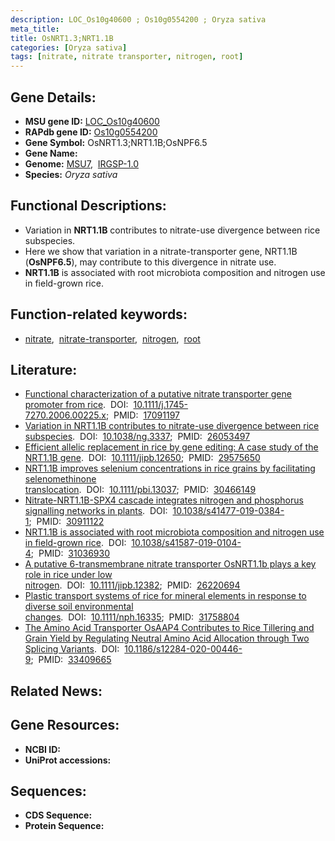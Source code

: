 ```yaml
---
description: LOC_Os10g40600 ; Os10g0554200 ; Oryza sativa
meta_title:
title: OsNRT1.3;NRT1.1B
categories: [Oryza sativa]
tags: [nitrate, nitrate transporter, nitrogen, root]
---
```


## Gene Details:
- **MSU gene ID:** [LOC_Os10g40600](http://rice.uga.edu/cgi-bin/ORF_infopage.cgi?orf=LOC_Os10g40600)  
- **RAPdb gene ID:** [Os10g0554200](https://rapdb.dna.affrc.go.jp/locus/?name=Os10g0554200)  
- **Gene Symbol:** OsNRT1.3;NRT1.1B;OsNPF6.5
- **Gene Name:**
- **Genome:**  [MSU7](http://rice.uga.edu/),&nbsp;&nbsp;[IRGSP-1.0](https://rapdb.dna.affrc.go.jp/download/irgsp1.html)
- **Species:** *Oryza sativa*

## Functional Descriptions:
   - Variation in **NRT1.1B** contributes to nitrate-use divergence between rice subspecies.
   - Here we show that variation in a nitrate-transporter gene, NRT1.1B (**OsNPF6.5**), may contribute  to this divergence in nitrate use.
   - **NRT1.1B** is associated with root microbiota composition and nitrogen use in field-grown rice.

## Function-related keywords:
   - [nitrate](/tags/nitrate/),&nbsp;&nbsp;[nitrate-transporter](/tags/nitrate-transporter/),&nbsp;&nbsp;[nitrogen](/tags/nitrogen/),&nbsp;&nbsp;[root](/tags/root/)

## Literature:
   - [Functional characterization of a putative nitrate transporter gene promoter from rice](https://www.doi.org/10.1111/j.1745-7270.2006.00225.x).&nbsp;&nbsp;DOI:&nbsp;&nbsp;[10.1111/j.1745-7270.2006.00225.x](https://www.doi.org/10.1111/j.1745-7270.2006.00225.x);&nbsp;&nbsp;PMID:&nbsp;&nbsp;[17091197](https://pubmed.ncbi.nlm.nih.gov/17091197/)
   - [Variation in NRT1.1B contributes to nitrate-use divergence between rice subspecies](https://www.doi.org/10.1038/ng.3337).&nbsp;&nbsp;DOI:&nbsp;&nbsp;[10.1038/ng.3337](https://www.doi.org/10.1038/ng.3337);&nbsp;&nbsp;PMID:&nbsp;&nbsp;[26053497](https://pubmed.ncbi.nlm.nih.gov/26053497/)
   - [Efficient allelic replacement in rice by gene editing: A case study of the NRT1.1B gene](https://www.doi.org/10.1111/jipb.12650).&nbsp;&nbsp;DOI:&nbsp;&nbsp;[10.1111/jipb.12650](https://www.doi.org/10.1111/jipb.12650);&nbsp;&nbsp;PMID:&nbsp;&nbsp;[29575650](https://pubmed.ncbi.nlm.nih.gov/29575650/)
   - [NRT1.1B improves selenium concentrations in rice grains by facilitating selenomethinone translocation](https://www.doi.org/10.1111/pbi.13037).&nbsp;&nbsp;DOI:&nbsp;&nbsp;[10.1111/pbi.13037](https://www.doi.org/10.1111/pbi.13037);&nbsp;&nbsp;PMID:&nbsp;&nbsp;[30466149](https://pubmed.ncbi.nlm.nih.gov/30466149/)
   - [Nitrate-NRT1.1B-SPX4 cascade integrates nitrogen and phosphorus signalling networks in plants](https://www.doi.org/10.1038/s41477-019-0384-1).&nbsp;&nbsp;DOI:&nbsp;&nbsp;[10.1038/s41477-019-0384-1](https://www.doi.org/10.1038/s41477-019-0384-1);&nbsp;&nbsp;PMID:&nbsp;&nbsp;[30911122](https://pubmed.ncbi.nlm.nih.gov/30911122/)
   - [NRT1.1B is associated with root microbiota composition and nitrogen use in field-grown rice](https://www.doi.org/10.1038/s41587-019-0104-4).&nbsp;&nbsp;DOI:&nbsp;&nbsp;[10.1038/s41587-019-0104-4](https://www.doi.org/10.1038/s41587-019-0104-4);&nbsp;&nbsp;PMID:&nbsp;&nbsp;[31036930](https://pubmed.ncbi.nlm.nih.gov/31036930/)
   - [A putative 6-transmembrane nitrate transporter OsNRT1.1b plays a key role in rice under low nitrogen](https://www.doi.org/10.1111/jipb.12382).&nbsp;&nbsp;DOI:&nbsp;&nbsp;[10.1111/jipb.12382](https://www.doi.org/10.1111/jipb.12382);&nbsp;&nbsp;PMID:&nbsp;&nbsp;[26220694](https://pubmed.ncbi.nlm.nih.gov/26220694/)
   - [Plastic transport systems of rice for mineral elements in response to diverse soil environmental changes](https://www.doi.org/10.1111/nph.16335).&nbsp;&nbsp;DOI:&nbsp;&nbsp;[10.1111/nph.16335](https://www.doi.org/10.1111/nph.16335);&nbsp;&nbsp;PMID:&nbsp;&nbsp;[31758804](https://pubmed.ncbi.nlm.nih.gov/31758804/)
   - [The Amino Acid Transporter OsAAP4 Contributes to Rice Tillering and Grain Yield by Regulating Neutral Amino Acid Allocation through Two Splicing Variants](https://www.doi.org/10.1186/s12284-020-00446-9).&nbsp;&nbsp;DOI:&nbsp;&nbsp;[10.1186/s12284-020-00446-9](https://www.doi.org/10.1186/s12284-020-00446-9);&nbsp;&nbsp;PMID:&nbsp;&nbsp;[33409665](https://pubmed.ncbi.nlm.nih.gov/33409665/)

## Related News:

## Gene Resources:
- **NCBI ID:**  []()
- **UniProt accessions:** [](https://www.uniprot.org/uniprotkb//entry)

## Sequences:
- **CDS Sequence:**
- **Protein Sequence:**
